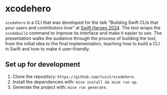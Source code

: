 # xcodehero

`xcodehero` is a CLI that was developed for the talk "Building Swift CLIs that your users and contributors love" at [Swift Heroes 2024](https://swiftheroes.com/2024/agenda/).
The tool wraps the `xcodebuild` command to improve its interface and make it easier to use. The presentation walks the audience through the process of building the tool, from the initial idea to the final implementation, teaching how to build a CLI in Swift and how to make it user-friendly.

## Set up for development

1. Clone the repository: `https://github.com/tuist/xcodehero`.
2. Install the dependencies with: `mise install && mise run up`.
3. Generate the project with: `mise run generate`.